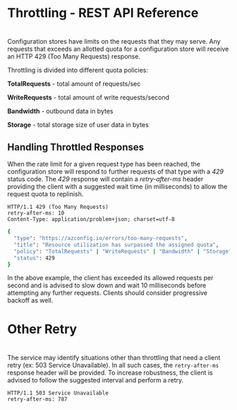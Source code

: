 # Throttling - REST API Reference
#
Configuration stores have limits on the requests that they may serve. Any requests that exceeds an allotted quota for a configuration store will receive an HTTP 429 (Too Many Requests) response.

Throttling is divided into different quota policies:

**TotalRequests** - total amount of requests/sec
		
**WriteRequests** - total amount of write requests/second

**Bandwidth** - outbound data in bytes

**Storage** - total storage size of user data in bytes


## Handling Throttled Responses

When the rate limit for a given request type has been reached, the configuration store will respond to further requests of that type with a _429_ status code. The _429_ response will contain a _retry-after-ms_ header providing the client with a suggested wait time (in milliseconds) to allow the request quota to replinish.

```
HTTP/1.1 429 (Too Many Requests)
retry-after-ms: 10
Content-Type: application/problem+json; charset=utf-8
```
```sh
{
  "type": "https://azconfig.io/errors/too-many-requests",
  "title": "Resource utilization has surpassed the assigned quota",
  "policy": "TotalRequests" | "WriteRequests" | "Bandwidth" | "Storage",
  "status": 429
}
```

In the above example, the client has exceeded its allowed requests per second and is advised to slow down and wait 10 milliseconds before attempting any further requests. Clients should consider progressive backoff as well.


# Other Retry
#
The service may identify situations other than throttling that need a client retry (ex: 503 Service Unavailable). 
In all such cases, the ``retry-after-ms`` response header will be provided. To increase robustness, the client is advised to follow the suggested interval and perform a retry.

```
HTTP/1.1 503 Service Unavailable
retry-after-ms: 787
```